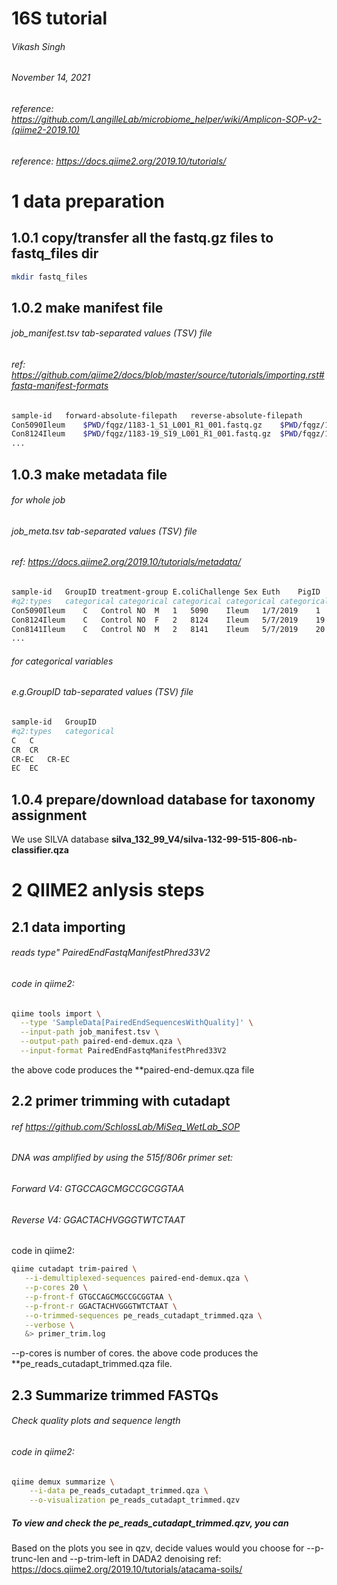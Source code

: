 # 16S tutorial
###### Vikash Singh
###### November 14, 2021
###### reference: https://github.com/LangilleLab/microbiome_helper/wiki/Amplicon-SOP-v2-(qiime2-2019.10)
###### reference: https://docs.qiime2.org/2019.10/tutorials/

# 1 data preparation
## 1.0.1 copy/transfer all the fastq.gz files to fastq_files dir
```bash
mkdir fastq_files
```
## 1.0.2 make manifest file
###### job_manifest.tsv tab-separated values (TSV) file
###### ref: https://github.com/qiime2/docs/blob/master/source/tutorials/importing.rst#fastq-manifest-formats
```bash
sample-id   forward-absolute-filepath   reverse-absolute-filepath
Con5090Ileum    $PWD/fqgz/1183-1_S1_L001_R1_001.fastq.gz    $PWD/fqgz/1183-1_S1_L001_R2_001.fastq.gz
Con8124Ileum    $PWD/fqgz/1183-19_S19_L001_R1_001.fastq.gz  $PWD/fqgz/1183-19_S19_L001_R2_001.fastq.gz
...
```
## 1.0.3 make metadata file
###### for whole job
###### job_meta.tsv tab-separated values (TSV) file
###### ref: https://docs.qiime2.org/2019.10/tutorials/metadata/
```bash
sample-id   GroupID treatment-group E.coliChallenge Sex Euth    PigID   Sourceofsample  Datetaken   NGS-SampleNo
#q2:types   categorical categorical categorical categorical categorical categorical categorical categorical categorical
Con5090Ileum    C   Control NO  M   1   5090    Ileum   1/7/2019    1
Con8124Ileum    C   Control NO  F   2   8124    Ileum   5/7/2019    19
Con8141Ileum    C   Control NO  M   2   8141    Ileum   5/7/2019    20
...
```

###### for categorical variables
###### e.g.GroupID tab-separated values (TSV) file
```bash
sample-id   GroupID
#q2:types   categorical
C   C
CR  CR
CR-EC   CR-EC
EC  EC
```
## 1.0.4 prepare/download database for taxonomy assignment
We use SILVA database **silva_132_99_V4/silva-132-99-515-806-nb-classifier.qza**

# 2 QIIME2 anlysis steps
## 2.1 data importing
###### reads type" PairedEndFastqManifestPhred33V2
###### code in qiime2:
```bash
qiime tools import \
  --type 'SampleData[PairedEndSequencesWithQuality]' \
  --input-path job_manifest.tsv \
  --output-path paired-end-demux.qza \
  --input-format PairedEndFastqManifestPhred33V2
```
the above code produces the **paired-end-demux.qza file

## 2.2 primer trimming with cutadapt
###### ref https://github.com/SchlossLab/MiSeq_WetLab_SOP

###### DNA was amplified by using the 515f/806r primer set:
###### Forward V4: GTGCCAGCMGCCGCGGTAA
###### Reverse V4: GGACTACHVGGGTWTCTAAT

code in qiime2:
```bash
qiime cutadapt trim-paired \
   --i-demultiplexed-sequences paired-end-demux.qza \
   --p-cores 20 \
   --p-front-f GTGCCAGCMGCCGCGGTAA \
   --p-front-r GGACTACHVGGGTWTCTAAT \
   --o-trimmed-sequences pe_reads_cutadapt_trimmed.qza \
   --verbose \
   &> primer_trim.log 
```
--p-cores is number of cores. the above code produces the **pe_reads_cutadapt_trimmed.qza file.
## 2.3 Summarize trimmed FASTQs
###### Check quality plots and sequence length
###### code in qiime2:
```bash
qiime demux summarize \
    --i-data pe_reads_cutadapt_trimmed.qza \
    --o-visualization pe_reads_cutadapt_trimmed.qzv
```
##### To view and check the pe_reads_cutadapt_trimmed.qzv, you can
<!--- qiime tools view pe_reads_cutadapt_trimmed.qzv , or
upload this file to view.qiime2.org, or
unzip the qzv and open the data/index.html.--->

Based on the plots you see in qzv, decide values would you choose for --p-trunc-len and --p-trim-left in DADA2 denoising ref: https://docs.qiime2.org/2019.10/tutorials/atacama-soils/

